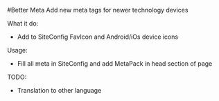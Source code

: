 #Better Meta
Add new meta tags for newer technology devices

What it do:
- Add to SiteConfig FavIcon and Android/iOs device icons

Usage:
- Fill all meta in SiteConfig and add MetaPack in head section of page

TODO:
- Translation to other language
